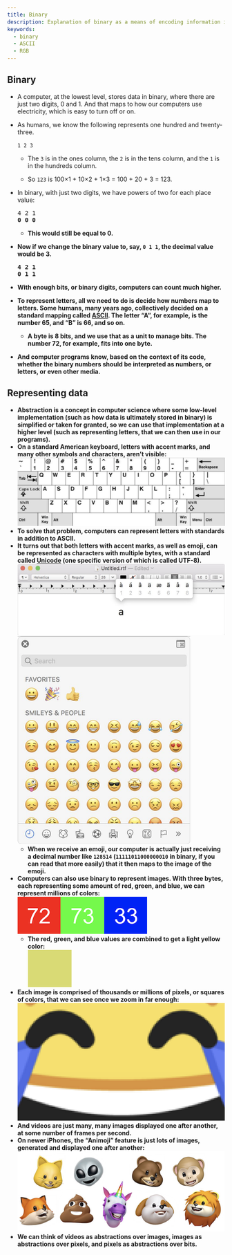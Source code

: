 ```yaml
---
title: Binary
description: Explanation of binary as a means of encoding information in computers.
keywords:
  - binary
  - ASCII
  - RGB
---
```


## Binary

*   A computer, at the lowest level, stores data in binary, where there are just two digits, 0 and 1\. And that maps to how our computers use electricity, which is easy to turn off or on.

*   As humans, we know the following represents one hundred and twenty-three.

        1 2 3

    *   The `3` is in the ones column, the `2` is in the tens column, and the `1` is in the hundreds column.

    *   So `123` is 100×1 + 10×2 + 1×3 = 100 + 20 + 3 = 123.

*   In binary, with just two digits, we have powers of two for each place value:

    <pre>4 2 1
    <b>0 0 0<b>
    </pre>

    *   This would still be equal to 0.

*   Now if we change the binary value to, say, `0 1 1`, the decimal value would be 3.

    <pre>4 2 1
    <b>0 1 1</b>
    </pre>

*   With enough bits, or binary digits, computers can count much higher.
*   To represent letters, all we need to do is decide how numbers map to letters. Some humans, many years ago, collectively decided on a standard mapping called [ASCII](https://en.wikipedia.org/wiki/ASCII). The letter “A”, for example, is the number 65, and “B” is 66, and so on.
    *   A byte is 8 bits, and we use that as a unit to manage bits. The number 72, for example, fits into one byte.
*   And computer programs know, based on the context of its code, whether the binary numbers should be interpreted as numbers, or letters, or even other media.

## Representing data

*   **Abstraction** is a concept in computer science where some low-level implementation (such as how data is ultimately stored in binary) is simplified or taken for granted, so we can use that implementation at a higher level (such as representing letters, that we can then use in our programs).
*   On a standard American keyboard, letters with accent marks, and many other symbols and characters, aren’t visible: ![computer keyboard with labeled keys](keyboard.png)
*   To solve that problem, computers can represent letters with standards in addition to ASCII.
*   It turns out that both letters with accent marks, as well as emoji, can be represented as characters with multiple bytes, with a standard called [Unicode](https://en.wikipedia.org/wiki/Unicode) (one specific version of which is called UTF-8). ![text editor with various options for accent marks over the letter a](unicode.png) ![on-screen emoji selector](emoji.png)
    *   When we receive an emoji, our computer is actually just receiving a decimal number like `128514` (`11111011000000010` in binary, if you can read that more easily) that it then maps to the image of the emoji.
*   Computers can also use binary to represent images. With three bytes, each representing some amount of red, green, and blue, we can represent millions of colors:  
    ![red square labeled with 72, green square labeled with 73, blue square labeled with 33](rgb.png)
    *   The red, green, and blue values are combined to get a light yellow color:  
        ![light yellow square](rgb_combined.png)
*   Each image is comprised of thousands or millions of pixels, or squares of colors, that we can see once we zoom in far enough: ![zoomed-in emoji of laughing tears of joy with squares of pixels distinguishable](emoji_zoomed.png)
*   And videos are just many, many images displayed one after another, at some number of frames per second.
*   On newer iPhones, the “Animoji” feature is just lots of images, generated and displayed one after another: ![various animoji](animoji.png)
*   We can think of videos as abstractions over images, images as abstractions over pixels, and pixels as abstractions over bits.
